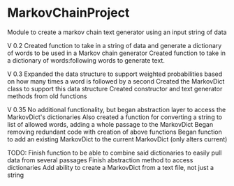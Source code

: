 # MarkovChainProject
Module to create a markov chain text generator using an input string of data

V 0.2
Created function to take in a string of data and generate a dictionary of words to be used in a Markov chain generator
Created function to take in a dictionary of words:following words to generate text.

V 0.3
Expanded the data structure to support weighted probabilities based on how many times a word is followed by a second
Created the MarkovDict class to support this data structure
Created constructor and text generator methods from old functions

V 0.35
No additional functionality, but began abstraction layer to access the MarkovDict's dictionaries
Also created a function for converting a string to list of allowed words, adding a whole passage to the MarkovDict
Began removing redundant code with creation of above functions
Began function to add an existing MarkovDict to the current MarkovDict (only alters current)

TODO:
Finish function to be able to combine said dictionaries to easily pull data from several passages
Finish abstraction method to access dictionaries
Add ability to create a MarkovDict from a text file, not just a string
